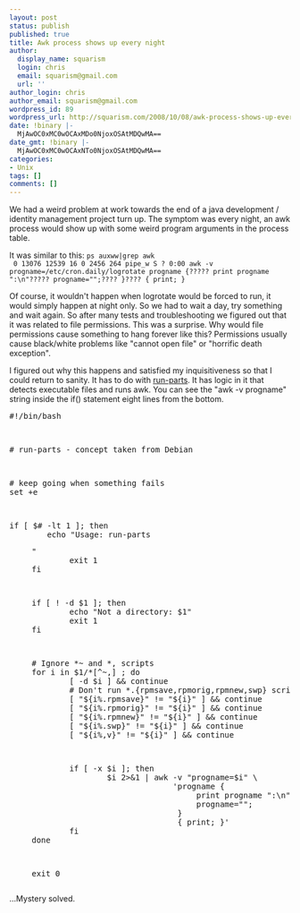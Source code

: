 ```yaml
---
layout: post
status: publish
published: true
title: Awk process shows up every night
author:
  display_name: squarism
  login: chris
  email: squarism@gmail.com
  url: ''
author_login: chris
author_email: squarism@gmail.com
wordpress_id: 89
wordpress_url: http://squarism.com/2008/10/08/awk-process-shows-up-every-night/
date: !binary |-
  MjAwOC0xMC0wOCAxMDo0NjoxOSAtMDQwMA==
date_gmt: !binary |-
  MjAwOC0xMC0wOCAxNTo0NjoxOSAtMDQwMA==
categories:
- Unix
tags: []
comments: []
---
```

<p>We had a weird problem at work towards the end of a java development / identity management project turn up.  The symptom was every night, an awk process would show up with some weird program arguments in the process table.</p>
<p>It was similar to this:
<code>ps auxww|grep awk
 0 13076 12539 16 0 2456 264 pipe_w S ? 0:00 awk -v progname=/etc/cron.daily/logrotate progname {????? print progname ":\n"????? progname="";???? }???? { print; }
</code></p>
<p>Of course, it wouldn't happen when logrotate would be forced to run, it would simply happen at night only.  So we had to wait a day, try something and wait again.  So after many tests and troubleshooting we figured out that it was related to file permissions.  This was a surprise.  Why would file permissions cause something to hang forever like this?  Permissions usually cause black/white problems like "cannot open file" or "horrific death exception".</p>
<p>I figured out why this happens and satisfied my inquisitiveness so that I could return to sanity.  It has to do with <a href="http://examples.oreilly.com/upt3/split/run-parts">run-parts</a>.  It has logic in it that detects executable files and runs awk.  You can see the "awk -v progname" string inside the if() statement eight lines from the bottom.</p>
<pre>
#!/bin/bash</p>
<p># run-parts - concept taken from Debian</p>
<p># keep going when something fails
set +e</p>
<p>if [ $# -lt 1 ]; then
        echo "Usage: run-parts <dir>"
        exit 1
fi</p>
<p>if [ ! -d $1 ]; then
        echo "Not a directory: $1"
        exit 1
fi</p>
<p># Ignore *~ and *, scripts
for i in $1/*[^~,] ; do
        [ -d $i ] && continue
        # Don't run *.{rpmsave,rpmorig,rpmnew,swp} scripts
        [ "${i%.rpmsave}" != "${i}" ] && continue
        [ "${i%.rpmorig}" != "${i}" ] && continue
        [ "${i%.rpmnew}" != "${i}" ] && continue
        [ "${i%.swp}" != "${i}" ] && continue
        [ "${i%,v}" != "${i}" ] && continue</p>
<p>        if [ -x $i ]; then
                $i 2>&1 | awk -v "progname=$i" \
                              'progname {
                                   print progname ":\n"
                                   progname="";
                               }
                               { print; }'
        fi
done</p>
<p>exit 0
</pre></p>
<p>...Mystery solved.</p>
